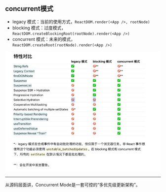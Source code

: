 ## concurrent模式

- legacy 模式：当前的使用方式，`ReactDOM.render(<App />, rootNode)`
- blocking 模式：过度模式，`ReactDOM.createBlockingRoot(rootNode).render(<App />)`
- concurrent 模式：未来的模式，`ReactDOM.createRoot(rootNode).render(<App />)`

![](./images/concurrent模式-1.png)

---
从源码层面讲，Concurrent Mode是一套可控的“多优先级更新架构”。

